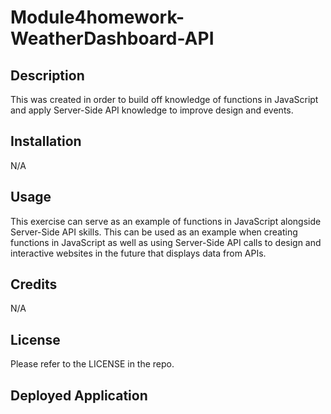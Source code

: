 # Module4homework-WeatherDashboard-API

## Description

This was created in order to build off knowledge of functions in JavaScript and apply Server-Side API knowledge to improve design and events.
## Installation

N/A

## Usage

This exercise can serve as an example of functions in JavaScript alongside Server-Side API skills. This can be used as an example when creating functions in JavaScript as well as using Server-Side API calls to design and interactive websites in the future that displays data from APIs.

## Credits

N/A

## License

Please refer to the LICENSE in the repo.

## Deployed Application

